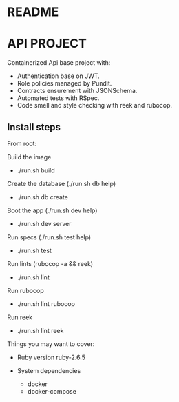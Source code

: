 # README

# API PROJECT

Containerized Api base project with:

- Authentication base on JWT.
- Role policies managed by Pundit.
- Contracts ensurement with JSONSchema.
- Automated tests with RSpec.
- Code smell and style checking with reek and rubocop.

## Install steps

From root:

Build the image
* ./run.sh build

Create the database (./run.sh db help)
* ./run.sh db create

Boot the app (./run.sh dev help)
* ./run.sh dev server

Run specs (./run.sh test help)
* ./run.sh test

Run lints (rubocop -a && reek)
* ./run.sh lint

Run rubocop
* ./run.sh lint rubocop

Run reek
* ./run.sh lint reek

Things you may want to cover:

* Ruby version ruby-2.6.5

* System dependencies
  - docker
  - docker-compose

